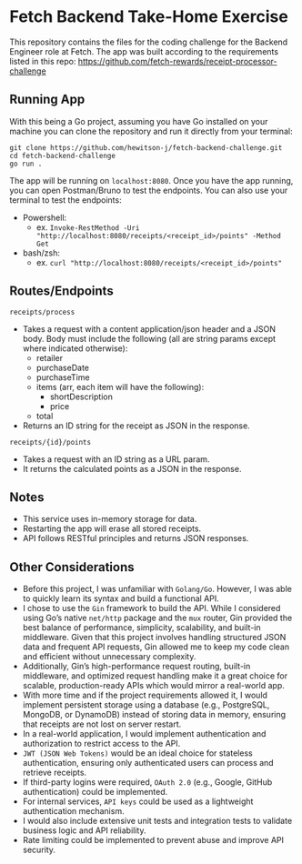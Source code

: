 # Fetch Backend Take-Home Exercise
This repository contains the files for the coding challenge for the Backend Engineer role at Fetch. The app was built according to the requirements listed in this repo: https://github.com/fetch-rewards/receipt-processor-challenge

## Running App
With this being a Go project, assuming you have Go installed on your machine you can clone the repository and run it directly from your terminal:
```
git clone https://github.com/hewitson-j/fetch-backend-challenge.git
cd fetch-backend-challenge
go run .
```
The app will be running on `localhost:8080`. Once you have the app running, you can open Postman/Bruno to test the endpoints. You can also use your terminal to test the endpoints:

- Powershell:
  - ex. `Invoke-RestMethod -Uri "http://localhost:8080/receipts/<receipt_id>/points" -Method Get`
- bash/zsh:
  - ex. `curl "http://localhost:8080/receipts/<receipt_id>/points"`

## Routes/Endpoints
`receipts/process`

- Takes a request with a content application/json header and a JSON body. Body must include the following (all are string params except where indicated otherwise):
  - retailer
  - purchaseDate
  - purchaseTime
  - items (arr, each item will have the following):
    - shortDescription
    - price
  - total
- Returns an ID string for the receipt as JSON in the response.
 
`receipts/{id}/points`

- Takes a request with an ID string as a URL param.
- It returns the calculated points as a JSON in the response.

## Notes
- This service uses in-memory storage for data.
- Restarting the app will erase all stored receipts.
- API follows RESTful principles and returns JSON responses.

## Other Considerations
- Before this project, I was unfamiliar with `Golang/Go`. However, I was able to quickly learn its syntax and build a functional API.
- I chose to use the `Gin` framework to build the API. While I considered using Go’s native `net/http` package and the `mux` router, Gin provided the best balance of performance, simplicity, scalability, and built-in middleware. Given that this project involves handling structured JSON data and frequent API requests, Gin allowed me to keep my code clean and efficient without unnecessary complexity.  
- Additionally, Gin’s high-performance request routing, built-in middleware, and optimized request handling make it a great choice for scalable, production-ready APIs which would mirror a real-world app.
- With more time and if the project requirements allowed it, I would implement persistent storage using a database (e.g., PostgreSQL, MongoDB, or DynamoDB) instead of storing data in memory, ensuring that receipts are not lost on server restart.
- In a real-world application, I would implement authentication and authorization to restrict access to the API.  
- `JWT (JSON Web Tokens)` would be an ideal choice for stateless authentication, ensuring only authenticated users can process and retrieve receipts.  
- If third-party logins were required, `OAuth 2.0` (e.g., Google, GitHub authentication) could be implemented.  
- For internal services, `API keys` could be used as a lightweight authentication mechanism.
- I would also include extensive unit tests and integration tests to validate business logic and API reliability.
- Rate limiting could be implemented to prevent abuse and improve API security.
